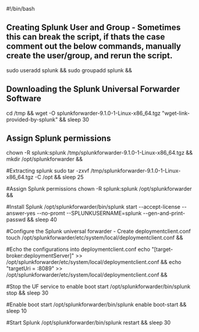 
#!/bin/bash

## Creating Splunk User and Group - Sometimes this can break the script, if thats the case comment out the below commands, manually create the user/group, and rerun the script.
sudo useradd splunk &&
sudo groupadd splunk &&

## Downloading the Splunk Universal Forwarder Software
cd /tmp &&
wget -O splunkforwarder-9.1.0-1-Linux-x86_64.tgz "wget-link-provided-by-splunk" &&
sleep 30

## Assign Splunk permissions
chown -R splunk:splunk /tmp/splunkforwarder-9.1.0-1-Linux-x86_64.tgz &&
mkdir /opt/splunkforwarder &&

#Extracting splunk
sudo tar -zxvf /tmp/splunkforwarder-9.1.0-1-Linux-x86_64.tgz -C /opt &&
sleep 25

#Assign Splunk permissions
chown -R splunk:splunk /opt/splunkforwarder &&

#Install Splunk
/opt/splunkforwarder/bin/splunk start --accept-license --answer-yes --no-promt --SPLUNKUSERNAME=splunk --gen-and-print-passwd &&
sleep 40

#Configure the Splunk universal forwarder - Create deploymentclient.conf
touch /opt/splunkforwarder/etc/system/local/deploymentclient.conf &&

#Echo the configurations into deploymentclient.conf
echo "[target-broker:deploymentServer]" >> /opt/splunkforwarder/etc/system/local/deploymentclient.conf &&
echo "targetUri = <DS IP ADDRESS>:8089" >> /opt/splunkforwarder/etc/system/local/deploymentclient.conf &&

#Stop the UF service to enable boot start
/opt/splunkforwarder/bin/splunk stop &&
sleep 30

#Enable boot start
/opt/splunkforwarder/bin/splunk enable boot-start &&
sleep 10

#Start Splunk
/opt/splunkforwarder/bin/splunk restart &&
sleep 30